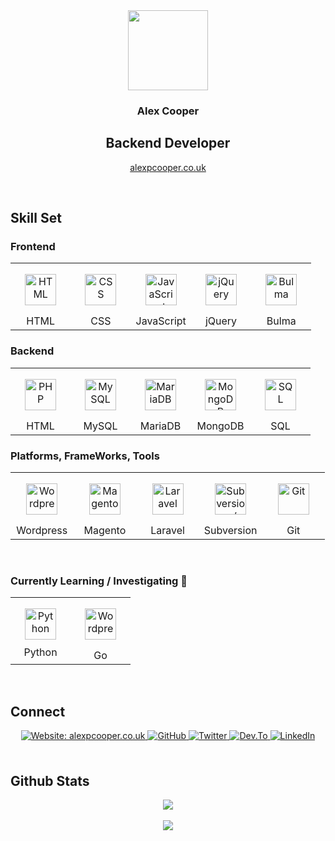 <div align="center">
<img src="https://alexpcooper.co.uk/wp-content/themes/alexpcooper/images/alex-cooper-128.png" align="center" height="128" width="128" />


  
### Alex Cooper  



## Backend Developer



<a href="https://alexpcooper.co.uk/" target="_blank">alexpcooper.co.uk</a>

</div>


<br/>  


## Skill Set  


### Frontend  

<table width="100%">
  <tr>
    <td width="20%" align="center">
      <img style="margin: 15px" src="https://alexpcooper.co.uk/assets/skill-icons/html5.svg" alt="HTML" height="50" />
      <br />HTML
    </td>
    <td width="20%" align="center">
      <img style="margin: 15px" src="https://alexpcooper.co.uk/assets/skill-icons/css.svg" alt="CSS" height="50" />
      <br />CSS
    </td>
    <td width="20%" align="center">
      <img style="margin: 15px" src="https://alexpcooper.co.uk/assets/skill-icons/javascript.svg" alt="JavaScript" height="50" />
      <br />JavaScript
    </td>
    <td width="20%" align="center">
      <img style="margin: 15px" src="https://alexpcooper.co.uk/assets/skill-icons/jquery.svg" alt="jQuery" height="50" />
      <br />jQuery
    </td>
    <td width="20%" align="center">
      <img style="margin: 15px" src="https://alexpcooper.co.uk/assets/skill-icons/bulma.svg" alt="Bulma" height="50" />
      <br />Bulma
    </td>
  </tr>
</table>


### Backend 

<table width="100%">
  <tr>
    <td width="20%" align="center">
      <img style="margin: 15px" src="https://alexpcooper.co.uk/assets/skill-icons/php.svg" alt="PHP" height="50" />
      <br />HTML
    </td>
    <td width="20%" align="center">
      <img style="margin: 15px" src="https://alexpcooper.co.uk/assets/skill-icons/mysql.svg" alt="MySQL" height="50" />
      <br />MySQL
    </td>
    <td width="20%" align="center">
      <img style="margin: 15px" src="https://alexpcooper.co.uk/assets/skill-icons/mariadb.svg" alt="MariaDB" height="50" />
      <br />MariaDB
    </td>
    <td width="20%" align="center">
      <img style="margin: 15px" src="https://alexpcooper.co.uk/assets/skill-icons/mongodb.svg" alt="MongoDB" height="50" />
      <br />MongoDB
    </td>
    <td width="20%" align="center">
      <img style="margin: 15px" src="https://alexpcooper.co.uk/assets/skill-icons/sql-code.svg" alt="SQL" height="50" />
      <br />SQL
    </td>
</table>



### Platforms, FrameWorks, Tools
    

<table width="100%">
  <tr>
    <td width="20%" align="center">
      <img style="margin: 15px" src="https://alexpcooper.co.uk/assets/skill-icons/wordpress.svg" alt="Wordpress" height="50" />
      <br />Wordpress
    </td>
    <td width="20%" align="center">
      <img style="margin: 15px" src="https://alexpcooper.co.uk/assets/skill-icons/magento.svg" alt="Magento" height="50" />
      <br />Magento
    </td>
    <td width="20%" align="center">
      <img style="margin: 15px" src="https://alexpcooper.co.uk/assets/skill-icons/laravel.svg" alt="Laravel" height="50" />
      <br />Laravel
    </td>
    <td width="20%" align="center">
      <img style="margin: 15px" src="https://alexpcooper.co.uk/assets/skill-icons/subversion.svg" alt="Subversion / SVN" height="50" />
      <br />Subversion
    </td>
    <td width="20%" align="center">
      <img style="margin: 15px" src="https://alexpcooper.co.uk/assets/skill-icons/git.svg" alt="Git" height="50" />
      <br />Git
    </td>
</table>
    

<br/>  

### Currently Learning / Investigating 🌱   
<table width="100%">
  <tr>
    <td width="50%" align="center">
      <img style="margin: 10px" src="https://alexpcooper.co.uk/assets/skill-icons/python.svg" alt="Python" height="50" /> 
      <br />Python
    </td>
    <td width="50%" align="center">
      <img style="margin: 15px" src="https://alexpcooper.co.uk/assets/skill-icons/go.svg" alt="Wordpress" height="50" />
      <br />Go
    </td>
  </tr>
</table>


<br/>  

## Connect

<div align="center">

  <a href="https://alexpcooper.co.uk" target="_blank">
    <img src="https://img.shields.io/badge/website-alexpcooper.co.uk-green?&style=for-the-badge" alt="Website: alexpcooper.co.uk" style="margin-bottom: 5px;" />
  </a>

  <a href="https://github.com/alexpcooper" target="_blank">
    <img src="https://img.shields.io/badge/github-%2324292e.svg?&style=for-the-badge&logo=github&logoColor=white" alt="GitHub" style="margin-bottom: 5px;" />
  </a>

  <a href="https://twitter.com/alexpcooper" target="_blank">
    <img src="https://img.shields.io/badge/twitter-%2300acee.svg?&style=for-the-badge&logo=twitter&logoColor=white" alt="Twitter" style="margin-bottom: 5px;" />
  </a>

  <a href="https://dev.to/alexpcooper" target="_blank">
    <img src="https://img.shields.io/badge/dev.to-%2308090A.svg?&style=for-the-badge&logo=dev.to&logoColor=white" alt="Dev.To" style="margin-bottom: 5px;" />
  </a>

  <a href="https://linkedin.com/in/alexpcooper" target="_blank">
    <img src="https://img.shields.io/badge/linkedin-%231E77B5.svg?&style=for-the-badge&logo=linkedin&logoColor=white" alt="LinkedIn" style="margin-bottom: 5px;" />
  </a>  

</div>  
  

<br/>  


## Github Stats  
<div align="center"><img src="https://github-readme-stats.vercel.app/api?username=alexpcooper&show_icons=true&count_private=true&hide_border=true" align="center" /></div>  

  

<br/>  

<div align="center">
            <a href="https://www.buymeacoffee.com/alexpcooper" target="_blank" style="display: inline-block;">
                <img
                    src="https://img.shields.io/badge/Donate-Buy%20Me%20A%20Coffee-orange.svg?style=flat-square" 
                    align="center"
                />
            </a></div>
<br />
